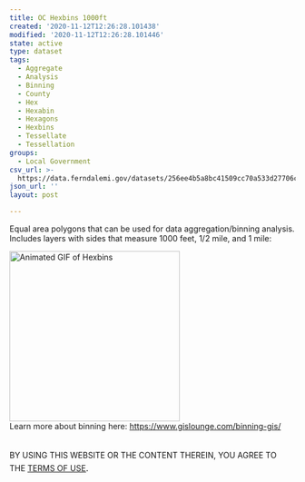 ```yaml
---
title: OC Hexbins 1000ft
created: '2020-11-12T12:26:28.101438'
modified: '2020-11-12T12:26:28.101446'
state: active
type: dataset
tags:
  - Aggregate
  - Analysis
  - Binning
  - County
  - Hex
  - Hexabin
  - Hexagons
  - Hexbins
  - Tessellate
  - Tessellation
groups:
  - Local Government
csv_url: >-
  https://data.ferndalemi.gov/datasets/256ee4b5a8bc41509cc70a533d27706c_2.csv?outSR=%7B%22latestWkid%22%3A2253%2C%22wkid%22%3A2253%7D
json_url: ''
layout: post

---
```

Equal area polygons that can be used for data aggregation/binning analysis. Includes layers with sides that measure 1000 feet, 1/2 mile, and 1 mile:<div><div><img alt='Animated GIF of Hexbins' src='https://www.oakgov.com/it/gis/PublishingImages/MOTM_Assets/Hexbin_Animated_GIF.gif' width='300px' /><br /></div><div>Learn more about binning here: <a href='https://www.gislounge.com/binning-gis/'>https://www.gislounge.com/binning-gis/</a></div><div><br /></div><div><br /><div>BY USING THIS WEBSITE OR THE CONTENT THEREIN, YOU AGREE TO THE <u><a href='https://www.oakgov.com/open-data-terms'>TERMS OF USE</a></u><span style='font-family: &quot;Avenir Next W01&quot;, &quot;Avenir Next W00&quot;, &quot;Avenir Next&quot;, Avenir, &quot;Helvetica Neue&quot;, Helvetica, Arial, sans-serif; font-size: 17px;'>. </span><br /></div></div></div>
